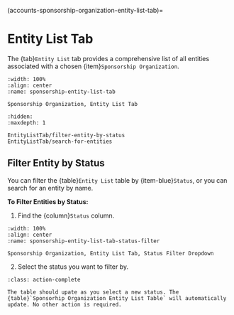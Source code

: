 (accounts-sponsorship-organization-entity-list-tab)=
# Entity List Tab


The {tab}`Entity List` tab provides a comprehensive list of all entities associated with a chosen {item}`Sponsorship Organization`.

```{lazyfigure} ../../../../../_static/solo_app/Universal/view-sponsorship-organization/entity-list-tab/sponsorship-entity-list-tab-location-of-tab.webp
:width: 100%
:align: center
:name: sponsorship-entity-list-tab

Sponsorship Organization, Entity List Tab
```

```{toctree}
:hidden:
:maxdepth: 1

EntityListTab/filter-entity-by-status
EntityListTab/search-for-entities
```

## Filter Entity by Status

You can filter the {table}`Entity List` table by {item-blue}`Status`, or you can search for an entity by name.

**To Filter Entities by Status:**

1. Find the {column}`Status` column.

```{lazyfigure} ../../../../../_static/solo_app/Universal/view-sponsorship-organization/entity-list-tab/sponsorship-entity-list-tab-status-filter.webp
:width: 100%
:align: center
:name: sponsorship-entity-list-tab-status-filter

Sponsorship Organization, Entity List Tab, Status Filter Dropdown   
```

2. Select the status you want to filter by.


```{admonition} Action Complete
:class: action-complete

The table should upate as you select a new status. The {table}`Sponsorhip Organization Entity List Table` will automatically update. No other action is required.
```
